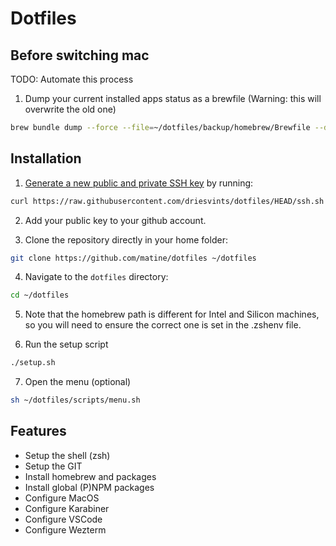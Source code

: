 # Dotfiles

## Before switching mac

TODO: Automate this process

1. Dump your current installed apps status as a brewfile (Warning: this will overwrite the old one)

```bash
brew bundle dump --force --file=~/dotfiles/backup/homebrew/Brewfile --describe
```

## Installation

1. [Generate a new public and private SSH key](https://docs.github.com/en/github/authenticating-to-github/generating-a-new-ssh-key-and-adding-it-to-the-ssh-agent) by running:

```bash
curl https://raw.githubusercontent.com/driesvints/dotfiles/HEAD/ssh.sh | sh -s "matine.chabrier@gmail.com"
```

2. Add your public key to your github account.

3. Clone the repository directly in your home folder:

```bash
git clone https://github.com/matine/dotfiles ~/dotfiles
```

4. Navigate to the `dotfiles` directory:

```bash
cd ~/dotfiles
```

5. Note that the homebrew path is different for Intel and Silicon machines, so you will need to ensure the correct one is set in the .zshenv file.

6. Run the setup script

```bash
./setup.sh
```

7. Open the menu (optional)

```bash
sh ~/dotfiles/scripts/menu.sh
```

## Features

- Setup the shell (zsh)
- Setup the GIT
- Install homebrew and packages
- Install global (P)NPM packages
- Configure MacOS
- Configure Karabiner
- Configure VSCode
- Configure Wezterm
